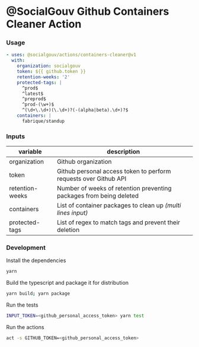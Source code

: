 # @SocialGouv Github Containers Cleaner Action

### Usage

```yaml
- uses: @socialgouv/actions/containers-cleaner@v1
  with:
    organization: socialgouv
    token: ${{ github.token }}
    retention-weeks: '2'
    protected-tags: |
      ^prod$
      ^latest$
      ^preprod$
      ^prod-(\w+)$
      ^(\d+\.\d+)(\.\d+)?(-(alpha|beta).\d+)?$
    containers: |
      fabrique/standup
```

### Inputs

| variable        | description                                                         |
|-----------------|---------------------------------------------------------------------|
| organization    | Github organization                                                 |
| token           | Github personal access token to perform requests over Github API    |
| retention-weeks | Number of weeks of retention preventing packages from being deleted |
| containers      | List of container packages to clean up *(multi lines input)*        |
| protected-tags  | List of regex to match tags and prevent their deletion              |

### Development

Install the dependencies  
```bash
yarn
```

Build the typescript and package it for distribution
```bash
yarn build; yarn package
```

Run the tests
```bash
INPUT_TOKEN=<github_personal_access_token> yarn test
```

Run the actions
```bash
act -s GITHUB_TOKEN=<github_personal_access_token>
```
